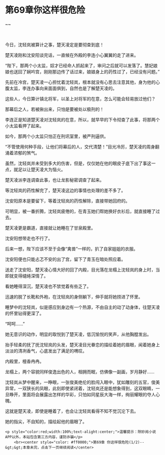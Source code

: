 # 第69章你这样很危险
~~
    	    <p name="pagetop" href="javascript:void(0);" onclick="return false" style="line-height: 35px;padding: 10px;color: #333;"> </p><p>今日，沈轻岚被算计之事，楚天凌定是要彻查到底！</p><p>楚天凌刚和沈安阳谈完话，一直候在外殿的李连小心翼翼的走了进来。</p><p>“陛下，那两个小太监，奴才已经命人抓起来了，审问之后就可以发落了。慧妃娘娘也送回了娴吟宫，刚刚那边传了话过来，娘娘身上的药性过了，已经没有问题。”</p><p>先前在冷宫，楚天凌一心担忧着沈轻岚，根本就没有心思去注意其他，身为他的心腹太监，李连办事向来面面俱到，自然也是了解楚天凌的。</p><p>这些人，今日算计镇北将军，以圣上对将军的在意，怎么可能会轻易放过他们？</p><p>那幕后之人，若被揪出来，只怕是要被处以极刑的！</p><p>李连正是知道楚天凌对沈轻岚的在意，所以，就早早的下令彻查了此事，将那两个小太监看押了起来。</p><p>如今，那两个小太监只怕正在刑讯室里，被严刑逼供。</p><p>“不管使用何种手段，让他们将幕后的人，交代清楚！”目光冷厉，楚天凌的周身翻涌着浓郁的煞气。</p><p>虽然，沈轻岚并未受到多大的伤害，但是，仅仅她在他的眼皮子底下出了事这一点，就足以让楚天凌大为恼火。</p><p>楚天凌派李连调查此事，也让龙影秘密调查了起来。</p><p>等沈轻岚的药性解完了，楚天凌这边的事情也处理的差不多了。</p><p>沈安阳原本是要留下，等着沈轻岚的药性解除，直接带她回府的。</p><p>可明显，被一番折腾，沈轻岚疲倦的，在青玉她们帮她换好衣衫后，就直接睡了过去。</p><p>楚天凌更是霸道，直接就让她睡在了甘泉殿里。</p><p>沈安阳想带走也不行了。</p><p>后来一想，陛下应该不至于会像“禽兽”一样的，扒了自家姐姐的衣服。</p><p>沈安阳便也只能忐忑不安的出了宫，留下了青玉在暗处照应着。</p><p>送走了沈安阳，楚天凌心情大好的回了内殿，目光落在龙榻上沈轻岚的身上时，当即就变得缱绻深情了。</p><p>看她睡得深沉，楚天凌也不禁觉着有些乏了。</p><p>迅速的脱了长靴和外袍，在沈轻岚的身侧躺下，伸手就将她捞进了怀里。</p><p>睡梦中的沈轻岚，似是感应到身边有一个热源，不由自主的动了动身体，往楚天凌的怀里钻得更深了。</p><p>“呵呵……”</p><p>她无意识的动作，明显的取悦到了楚天凌，低沉愉悦的笑声，从他胸膛发出。</p><p>抬手轻柔的抚了抚沈轻岚的头发，楚天凌目光眷恋的描绘着她的眉眼，闻着她身上淡淡的清冽香气，心底发出了满足的喟叹。</p><p>内殿里，檀香冉冉。</p><p>龙榻上，两个容貌同样俊逸出色的人，相拥而眠，仿佛像一副画，岁月静好……</p><p>沈轻岚从梦中醒来，一睁眼，一张俊美绝伦的脸闯入眼中，犹如雕刻的五官，俊美异常，一双狭长的凤眼，此刻即使紧闭着，沈轻岚还是能想象得到，这双眼睛，一旦睁开，里面将会展露出怎样的华彩，只怕如同星辰大海一样，绚丽耀眼的夺人心魄。</p><p>这就是楚天凌，即使是睡着了，也会让沈轻岚看得不知不觉沉沦下去。</p><p>她的指尖，不自知的，描绘起他的眉眼了。</p>
    	
   	<p style="color:red;width:100%;text-alight:center;">温馨提示：除妙阅小说APP以外，本站包含第三方内容，谨防诈骗</p>
    	<br><center style="color: #ff0000;">第69章 你这样很危险(1/2)--&gt;&gt;本章未完，点击下一页继续阅读</center>
    	